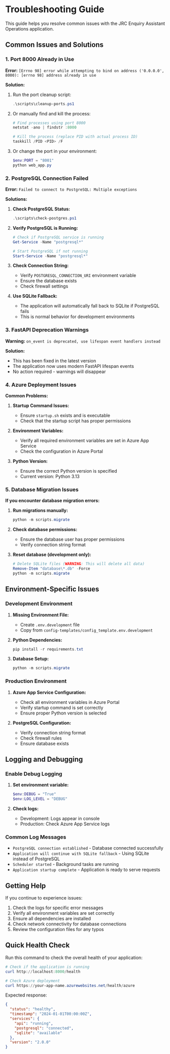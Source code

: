 # Troubleshooting Guide

This guide helps you resolve common issues with the JRC Enquiry Assistant Operations application.

## Common Issues and Solutions

### 1. Port 8000 Already in Use

**Error:** `[Errno 98] error while attempting to bind on address ('0.0.0.0', 8000): [errno 98] address already in use`

**Solution:**
1. Run the port cleanup script:
   ```powershell
   .\scripts\cleanup-ports.ps1
   ```

2. Or manually find and kill the process:
   ```powershell
   # Find processes using port 8000
   netstat -ano | findstr :8000
   
   # Kill the process (replace PID with actual process ID)
   taskkill /PID <PID> /F
   ```

3. Or change the port in your environment:
   ```powershell
   $env:PORT = "8001"
   python web_app.py
   ```

### 2. PostgreSQL Connection Failed

**Error:** `Failed to connect to PostgreSQL: Multiple exceptions`

**Solutions:**

1. **Check PostgreSQL Status:**
   ```powershell
   .\scripts\check-postgres.ps1
   ```

2. **Verify PostgreSQL is Running:**
   ```powershell
   # Check if PostgreSQL service is running
   Get-Service -Name "postgresql*"
   
   # Start PostgreSQL if not running
   Start-Service -Name "postgresql*"
   ```

3. **Check Connection String:**
   - Verify `POSTGRESQL_CONNECTION_URI` environment variable
   - Ensure the database exists
   - Check firewall settings

4. **Use SQLite Fallback:**
   - The application will automatically fall back to SQLite if PostgreSQL fails
   - This is normal behavior for development environments

### 3. FastAPI Deprecation Warnings

**Warning:** `on_event is deprecated, use lifespan event handlers instead`

**Solution:**
- This has been fixed in the latest version
- The application now uses modern FastAPI lifespan events
- No action required - warnings will disappear

### 4. Azure Deployment Issues

**Common Problems:**

1. **Startup Command Issues:**
   - Ensure `startup.sh` exists and is executable
   - Check that the startup script has proper permissions

2. **Environment Variables:**
   - Verify all required environment variables are set in Azure App Service
   - Check the configuration in Azure Portal

3. **Python Version:**
   - Ensure the correct Python version is specified
   - Current version: Python 3.13

### 5. Database Migration Issues

**If you encounter database migration errors:**

1. **Run migrations manually:**
   ```powershell
   python -m scripts.migrate
   ```

2. **Check database permissions:**
   - Ensure the database user has proper permissions
   - Verify connection string format

3. **Reset database (development only):**
   ```powershell
   # Delete SQLite files (WARNING: This will delete all data)
   Remove-Item "database\*.db" -Force
   python -m scripts.migrate
   ```

## Environment-Specific Issues

### Development Environment

1. **Missing Environment File:**
   - Create `.env.development` file
   - Copy from `config-templates/config_template.env.development`

2. **Python Dependencies:**
   ```powershell
   pip install -r requirements.txt
   ```

3. **Database Setup:**
   ```powershell
   python -m scripts.migrate
   ```

### Production Environment

1. **Azure App Service Configuration:**
   - Check all environment variables in Azure Portal
   - Verify startup command is set correctly
   - Ensure proper Python version is selected

2. **PostgreSQL Configuration:**
   - Verify connection string format
   - Check firewall rules
   - Ensure database exists

## Logging and Debugging

### Enable Debug Logging

1. **Set environment variable:**
   ```powershell
   $env:DEBUG = "True"
   $env:LOG_LEVEL = "DEBUG"
   ```

2. **Check logs:**
   - Development: Logs appear in console
   - Production: Check Azure App Service logs

### Common Log Messages

- `PostgreSQL connection established` - Database connected successfully
- `Application will continue with SQLite fallback` - Using SQLite instead of PostgreSQL
- `Scheduler started` - Background tasks are running
- `Application startup complete` - Application is ready to serve requests

## Getting Help

If you continue to experience issues:

1. Check the logs for specific error messages
2. Verify all environment variables are set correctly
3. Ensure all dependencies are installed
4. Check network connectivity for database connections
5. Review the configuration files for any typos

## Quick Health Check

Run this command to check the overall health of your application:

```powershell
# Check if the application is running
curl http://localhost:8000/health

# Check Azure deployment
curl https://your-app-name.azurewebsites.net/health/azure
```

Expected response:
```json
{
  "status": "healthy",
  "timestamp": "2024-01-01T00:00:00Z",
  "services": {
    "api": "running",
    "postgresql": "connected",
    "sqlite": "available"
  },
  "version": "2.0.0"
}
```
